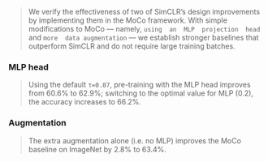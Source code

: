 > We verify the effectiveness of two of SimCLR’s design improvements by implementing them in the MoCo framework. With simple modifications to MoCo — namely,  `using  an  MLP  projection  head`  and  `more  data augmentation` — we establish stronger baselines that outperform SimCLR and do not require large training batches.

### MLP head
> Using the default `τ=0.07`,  pre-training with the MLP head improves from 60.6% to 62.9%; switching to the optimal value for MLP (0.2), the accuracy increases to 66.2%.

### Augmentation
>  The extra augmentation alone (i.e. no MLP) improves the MoCo baseline on ImageNet by 2.8% to 63.4%.